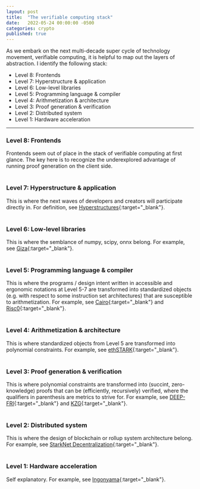 ```yaml
---
layout: post
title:  "The verifiable computing stack"
date:   2022-05-24 00:00:00 -0500
categories: crypto
published: true
---
```


As we embark on the next multi-decade super cycle of technology movement, verifiable computing, it is helpful to map out the layers of abstraction. I identify the following stack:
- Level 8: Frontends
- Level 7: Hyperstructure & application
- Level 6: Low-level libraries
- Level 5: Programming language & compiler
- Level 4: Arithmetization & architecture
- Level 3: Proof generation & verification
- Level 2: Distributed system
- Level 1: Hardware acceleration

---

### Level 8: Frontends
Frontends seem out of place in the stack of verifiable computing at first glance. The key here is to recognize the underexplored advantage of running proof generation on the client side.
<br/><br/>

### Level 7: Hyperstructure & application
This is where the next waves of developers and creators will participate directly in. For definition, see [Hyperstructures](https://jacob.energy/hyperstructures.html){:target="_blank"}.
<br/><br/>

### Level 6: Low-level libraries
This is where the semblance of numpy, scipy, onnx belong. For example, see [Giza](https://twitter.com/gizatechxyz){:target="_blank"}.
<br/><br/>

### Level 5: Programming language & compiler
This is where the programs / design intent written in accessible and ergonomic notations at Level 5-7 are transformed into standardized objects (e.g. with respect to some instruction set architectures) that are susceptible to arithmetization. For example, see [Cairo](https://eprint.iacr.org/2021/1063.pdf){:target="_blank"} and [Risc0](https://github.com/risc0/risc0){:target="_blank"}.
<br/><br/>

### Level 4: Arithmetization & architecture
This is where standardized objects from Level 5 are transformed into polynomial constraints. For example, see [ethSTARK](https://eprint.iacr.org/2021/582.pdf){:target="_blank"}.
<br/><br/>

### Level 3: Proof generation & verification
This is where polynomial constraints are transformed into (succint, zero-knowledge) proofs that can be (efficiently, recursively) verified, where the qualifiers in parenthesis are metrics to strive for. For example, see [DEEP-FRI](https://arxiv.org/pdf/1903.12243.pdf){:target="_blank"} and [KZG](https://www.iacr.org/archive/asiacrypt2010/6477178/6477178.pdf){:target="_blank"}.
<br/><br/>

### Level 2: Distributed system
This is where the design of blockchain or rollup system architecture belong. For example, see [StarkNet Decentralization](https://community.starknet.io/t/starknet-decentralization-tendermint-based-suggestion/998){:target="_blank"}.
<br/><br/>

### Level 1: Hardware acceleration
Self explanatory. For example, see [Ingonyama](https://www.ingonyama.com/){:target="_blank"}.
